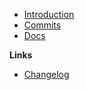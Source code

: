 -   [Introduction](/)
-   [Commits](/commits.md)
-   [Docs](/docs.md)

**Links**

-   [Changelog](/changelog)
